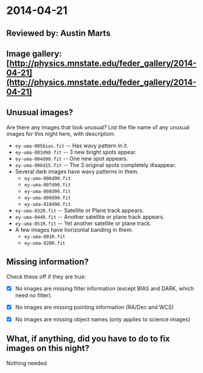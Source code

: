 # 2014-04-21

## Reviewed by:   Austin Marts

## Image gallery: [http://physics.mnstate.edu/feder_gallery/2014-04-21](http://physics.mnstate.edu/feder_gallery/2014-04-21)

## Unusual images?

Are there any images that look unusual? List the file name of any unusual images for this night here, with description:

+ `ey-uma-005bias.fit` -- Has wavy pattern in it.
+ `ey-uma-003d90.fit` -- 3 new bright spots appear.
+ `ey-uma-004d90.fit` -- One new spot appears.
+ `ey-uma-006d15.fit` -- The 3 original spots completely disappear.
+ Several dark images have wavy patterns in them. 
    * `ey-uma-006d90.fit`
    * `ey-uma-007d90.fit` 
    * `ey-uma-008d90.fit`
    * `ey-uma-009d90.fit` 
    * `ey-uma-010d90.fit`
+ `ey-uma-032R.fit` -- Satellite or Plane track appears.
+ `ey-uma-044R.fit` -- Another satellite or plane track appears.
+ `ey-uma-051R.fit` -- Yet another satellite or plane track.
+ A few images have horizontal banding in them:
    * `ey-uma-001R.fit`
    * `ey-uma-028R.fit`

## Missing information?

Check these off if they are true:

- [x] No images are missing filter information (except BIAS and DARK, which need no filter).
- [x] No images are missing pointing information (RA/Dec and WCS)
- [x] No images are missing object names (only applies to science images)


## What, if anything, did you have to do to fix images on this night?

Nothing needed
